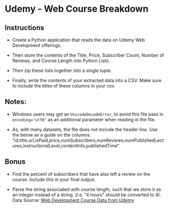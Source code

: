 # Udemy - Web Course Breakdown

## Instructions

* Create a Python application that reads the data on Udemy Web Development offerings. 

* Then store the contents of the Title, Price, Subscriber Count, Number of Reviews, and Course Length into Python Lists.

* Then zip these lists together into a single tuple.

* Finally, write the contents of your extracted data into a CSV. Make sure to include the titles of these columns in your csv.

## Notes:

* Windows users may get an `UnicodeDecodeError`, to avoid this file pass in `encoding="utf8"` as an additional parameter when reading in the file.

* As, with many datasets, the file does not include the header line. Use the below as a guide on the columns: "id,title,url,isPaid,price,numSubscribers,numReviews,numPublishedLectures,instructionalLevel,contentInfo,publishedTime"

## Bonus

* Find the percent of subscribers that have also left a review on the course. Include this in your final output.

* Parse the string associated with course length, such that we store it as an integer instead of a string. (i.e. "4 hours" should be converted to 4).
Data Source: [Web Development Course Data from Udemy](https://data.world/chasewillden/web-development-courses-from-udemy)
